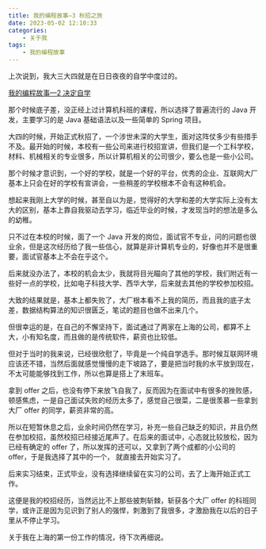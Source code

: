 ```yaml
---
title: 我的编程故事—3 秋招之旅
date: 2023-05-02 12:10:33
categories:
    - 关于我
tags:
    - 我的编程故事
---
```


上次说到，我大三大四就是在日日夜夜的自学中度过的。

[我的编程故事—2 决定自学](https://mp.weixin.qq.com/s?__biz=MzI0Njg1MTUxOA==&mid=2247486030&idx=1&sn=04e965afed85cd99661dd5c72318e5cc&chksm=e9b9b89fdece318915f18b5341f74d1c29b9c0cb0aa0bd71e10212d4f79f9d4f7b8c3800a03c&scene=21#wechat_redirect)

那个时候底子差，没正经上过计算机科班的课程，所以选择了普遍流行的 Java 开发，主要学习的是 Java 基础语法以及一些简单的 Spring 项目。

大四的时候，开始正式秋招了，一个涉世未深的大学生，面对这阵仗多少有些措手不及。最开始的时候，本校有一些公司来进行校招宣讲，但我们是一个工科学校，材料、机械相关的专业很多，所以计算机相关的公司很少，要么也是一些小公司。

那个时候才意识到，一个好的学校，就是一个好的平台，优秀的企业、互联网大厂基本上只会在好的学校有宣讲会，一些稍差的学校根本不会有这种机会。

想起来我刚上大学的时候，甚至自以为是，觉得好的大学和差的大学实际上没有太大的区别，基本上靠自我驱动去学习，临近毕业的时候，才发现当时的想法是多么的幼稚。

只不过在本校的时候，面了一个 Java 开发的岗位，面试官不专业，问的问题也很业余，但是这次经历给了我一些信心，就算是非计算机专业的，好像也并不是很重要，面试官基本上不会在乎这个。

后来就没办法了，本校的机会太少，我就将目光瞄向了其他的学校，我们附近有一些好一点的学校，比如电子科技大学、西华大学，后来就去其他的学校参加校招。

大致的结果就是，基本上都失败了，大厂根本看不上我的简历，而且我的底子太差，数据结构算法的知识很匮乏，笔试的题目也做不出来几个。

但很幸运的是，在自己的不懈坚持下，面试通过了两家在上海的公司，都算不上大，小有知名度，而且做的是传统软件，薪资也比较低。

但对于当时的我来说，已经很欣慰了，毕竟是一个纯自学选手。那时候互联网环境应该还不错，当然后面就感觉慢慢的走下坡路了，要是把当时我的水平放到现在，不太可能能够找到工作，所以也算是搭上了末班车。

拿到 offer 之后，也没有停下来放飞自我了，反而因为在面试中有很多的挫败感，顿感焦虑，一是自己面试失败的经历太多了，感觉自己很菜，二是很羡慕一些拿到大厂 offer 的同学，薪资非常的高。

所以在短暂休息之后，业余时间仍然在学习，补充一些自己缺乏的知识，并且仍然在参加校招，虽然校招已经接近尾声了。在后来的面试中，心态就比较放松，因为已经有确定的 offer 了，所以发挥的还可以，又拿到了两个成都的小公司的 offer，于是我选择了其中的一个， 就直接去开始实习了。

后来实习结束，正式毕业，没有选择继续留在实习的公司，去了上海开始正式工作。

这便是我的校招经历，当然远比不上那些披荆斩棘，斩获各个大厂 offer 的科班同学，或许正是因为见识到了别人的强悍，刺激到了我很多，才激励我在以后的日子里从不停止学习。

关于我在上海的第一份工作的情况，待下次再细说。
